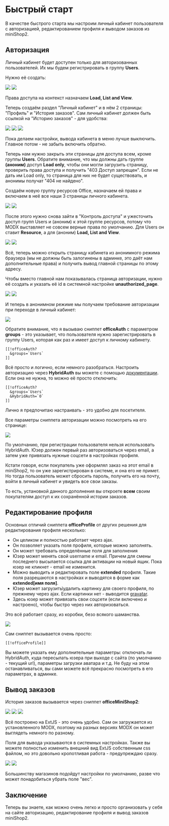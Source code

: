 # Быстрый старт

В качестве быстрого старта мы настроим личный кабинет пользователя с авторизацией, редактированием профиля и выводом заказов из miniShop2.

## Авторизация

Личный кабинет будет доступен только для авторизованных пользователей. Их мы будем регистрировать в группу **Users**.

Нужно её создать:

[![](https://file.modx.pro/files/7/a/7/7a777c495c0e0abccc46e79525725c62s.jpg)](https://file.modx.pro/files/7/a/7/7a777c495c0e0abccc46e79525725c62.png)
[![](https://file.modx.pro/files/6/5/5/655a16c9aa7e36db7e73c6df62411ba8s.jpg)](https://file.modx.pro/files/6/5/5/655a16c9aa7e36db7e73c6df62411ba8.png)

Права доступа на контекст назначаем **Load, List and View**.

Теперь создаём раздел "Личный кабинет" и в нём 2 страницы: "Профиль" и "История заказов". Сам личный кабинет должен быть ссылкой на "Историю заказов" - для удобства:

[![](https://file.modx.pro/files/d/0/1/d017b1210c7b83dd53778d44279e35ecs.jpg)](https://file.modx.pro/files/d/0/1/d017b1210c7b83dd53778d44279e35ec.png)
[![](https://file.modx.pro/files/4/4/9/449cd41a395ab891cd7998aebefa5680s.jpg)](https://file.modx.pro/files/4/4/9/449cd41a395ab891cd7998aebefa5680.png)
[![](https://file.modx.pro/files/8/3/d/83d92d38d78ffaf2a3d1a138bbeb978as.jpg)](https://file.modx.pro/files/8/3/d/83d92d38d78ffaf2a3d1a138bbeb978a.png)

Пока делаем настройки, вывода кабинета в меню лучше выключить. Главное потом - не забыть включить обратно.

Теперь нам нужно закрыть эти страницы для доступа всем, кроме группы **Users**.
Обратите внимание, что мы должны дать группе **(аноним)** доступ **Load only**, чтобы они могли загрузить страницу, проверить права доступа и получить "403 Доступ запрещен".
Если не дать им Load only, то страница для них не будет существовать, и анонимы получат "404 не найдено".

Создаём новую группу ресурсов Office, назначаем ей права и включаем в неё все наши 3 страницы личного кабинета.

[![](https://file.modx.pro/files/3/6/f/36f61755226bcae8e6ff855ece8332a8s.jpg)](https://file.modx.pro/files/3/6/f/36f61755226bcae8e6ff855ece8332a8.png)
[![](https://file.modx.pro/files/b/7/a/b7a38c907e7c6fb0be1731f5c4e80b96s.jpg)](https://file.modx.pro/files/b/7/a/b7a38c907e7c6fb0be1731f5c4e80b96.png)

После этого нужно снова зайти в "Контроль доступа" и ужесточить доступ групп Users и (аноним) к этой группе ресурсов, потому что MODX выставляет не совсем верные права по умолчанию.
Для Users он ставит **Resource**, а для (аноним) **Load, List and View**.

[![](https://file.modx.pro/files/5/1/e/51ee007654944ce323b33386b8ba9bd6s.jpg)](https://file.modx.pro/files/5/1/e/51ee007654944ce323b33386b8ba9bd6.png)
[![](https://file.modx.pro/files/c/d/c/cdc63e9d9701d52d19913a73889548e2s.jpg)](https://file.modx.pro/files/c/d/c/cdc63e9d9701d52d19913a73889548e2.png)

Всё, теперь можно открыть страницу кабинета из анонимного режима браузера (мы не должны быть залогинены в админке, это даёт нам дополнительные права) и получить вывод главной страницы по этому адресу.

Чтобы вместо главной нам показывалась страница авторизации, нужно её создать и указать её id в системной настройке **unauthorized_page**.

[![](https://file.modx.pro/files/8/1/a/81aab317054bca52864f5710294f25d1s.jpg)](https://file.modx.pro/files/8/1/a/81aab317054bca52864f5710294f25d1.png)
[![](https://file.modx.pro/files/4/8/7/48794e4f2161f9c70f033e611893d2d3s.jpg)](https://file.modx.pro/files/4/8/7/48794e4f2161f9c70f033e611893d2d3.png)

И теперь в анонимном режиме мы получаем требование авторизации при переходе в личный кабинет:

[![](https://file.modx.pro/files/6/d/9/6d974b4865574dbbbdc49eb418e53069s.jpg)](https://file.modx.pro/files/6/d/9/6d974b4865574dbbbdc49eb418e53069.png)

Обратите внимание, что я вызываю сниппет **officeAuth** с параметром **groups** - это указывает, что пользователя нужно зарегистрировать в группу Users, которая как раз и имеет доступ к личному кабинету.

```modx
[[!officeAuth?
  &groups=`Users`
]]
```

Всё просто и логично, если немного разобраться. Настроить авторизацию через **HybridAuth** вы можете с помощью [документации][1].
Если она не нужна, то можно её просто отключить:

```modx
[[!officeAuth?
  &groups=`Users`
  &HybridAuth=`0`
]]
```

Лично я предпочитаю настраивать - это удобно для посетителя.

Все параметры сниппета авторизации можно посмотреть на его странице:

[![](https://file.modx.pro/files/f/e/d/fed7f52fd400888f23a61a7d61af7b1as.jpg)](https://file.modx.pro/files/f/e/d/fed7f52fd400888f23a61a7d61af7b1a.png)

По умолчанию, при регистрации пользователя нельзя использовать HybridAuth.
Юзер должен первый раз авторизоваться через email, а затем уже привязать нужные соцсети в настройках профиля.

Кстати говоря, если покупатель уже оформлял заказ на этот email в miniShop2, то он уже зарегистрирован в системе, и она его не примет.
Но тогда пользователь может сбросить пароль, получить его на почту, войти в личный кабинет и увидеть все свои заказы.

То есть, установкой данного дополнения вы откроете **всем** своим покупателям доступ к их сохранённой истории заказов.

## Редактирование профиля

Основных отличий сниппета **officeProfile** от других решения для редактирования профиля несколько:

- Он целиком и полностью работает через  ajax.
- Он позволяет указать поля профиля, которые можно заполнять.
- Он может требовать определённые поля для заполнения
- Юзер может менять свой username и email. Причем для смены последнего высылается ссылка для активации на новый ящик. Пока юзер не кликнет - email не изменится.
- Можно выводить и редактировать поле **extended** профиля. Такие поля разрешаются в настройках и выводятся в форме как **extended[имя поля]**.
- Юзер может загрузить\удалить картинку для своего профиля, по прежнему через ajax. Если картинки нет - выводится [gravatar][2].
- Здесь юзер может привязать свои соцсети (если включено и настроено), чтобы быстро через них авторизоваться.

Это всё работает сразу, из коробки, безо всякого шаманства.

[![](https://file.modx.pro/files/1/9/a/19ab435142d62ce938dcf4892b4dcf45s.jpg)](https://file.modx.pro/files/1/9/a/19ab435142d62ce938dcf4892b4dcf45.png)

Сам сниппет вызывается очень просто:

```modx
[[!officeProfile]]
```

Вы можете указать ему дополнительные параметры: отключать ли HybridAuth, куда пересылать юзера при выходе с сайта (по умолчанию - текущий url), параметры загрузки аватара и т.д.
Не буду на этом останавливаться, вы сами можете всё прекрасно посмотреть в его параметрах, в админке.

## Вывод заказов

История заказов вызывается через сниппет **officeMiniShop2**:

[![](https://file.modx.pro/files/d/e/e/dee7bb2e05e4ca5f23188fba7b9d1064s.jpg)](https://file.modx.pro/files/d/e/e/dee7bb2e05e4ca5f23188fba7b9d1064.png)
[![](https://file.modx.pro/files/8/f/e/8fe7aa15248aa16bf8f4509e15093fd5s.jpg)](https://file.modx.pro/files/8/f/e/8fe7aa15248aa16bf8f4509e15093fd5.png)
[![](https://file.modx.pro/files/9/7/d/97d83a9dad06a604428a859f391110fds.jpg)](https://file.modx.pro/files/9/7/d/97d83a9dad06a604428a859f391110fd.png)

Всё построено на ExtJS - это очень удобно. Сам он загружается из установленного MODX, поэтому на разных версиях MODX он может выглядеть немного по разному.

Поля для вывода указываются в системных настройках.
Также вы можете полностью изменить внешний вид ExtJS собственным css файлом, но это довольно кропотливая работа - предупреждаю сразу.

[![](https://file.modx.pro/files/6/f/2/6f2a563d97bbea76516b74dc9c80baads.jpg)](https://file.modx.pro/files/6/f/2/6f2a563d97bbea76516b74dc9c80baad.png)
[![](https://file.modx.pro/files/c/a/1/ca1a88011b00b8c35f17a0858cb9e531s.jpg)](https://file.modx.pro/files/c/a/1/ca1a88011b00b8c35f17a0858cb9e531.png)

Большинству магазинов подойдут настройки по умолчанию, разве что может понадобиться убрать поле "вес".

## Заключение

Теперь вы знаете, как можно очень легко и просто организовать у себя на сайте авторизацию, редактирование профиля и вывод заказов miniShop2.

[1]: /components/hybridauth
[2]: https://gravatar.com
